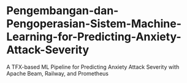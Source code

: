 # Pengembangan-dan-Pengoperasian-Sistem-Machine-Learning-for-Predicting-Anxiety-Attack-Severity
A TFX-based ML Pipeline for Predicting Anxiety Attack Severity with Apache Beam, Railway, and Prometheus

